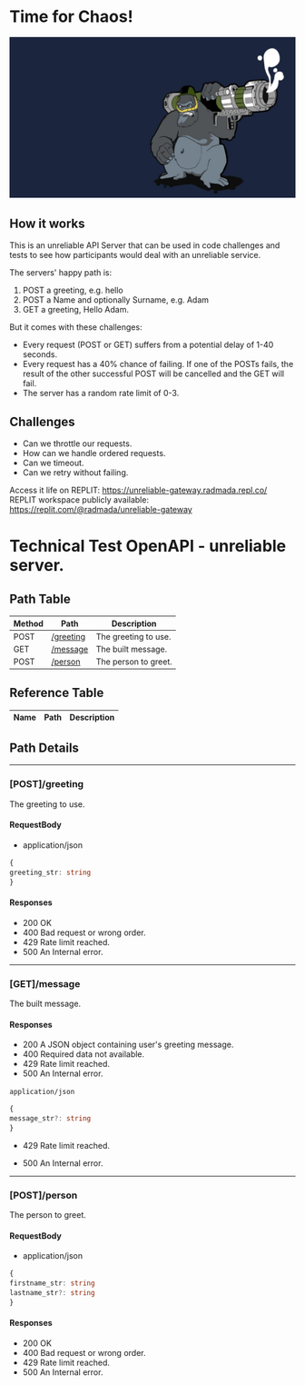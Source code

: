 # Time for Chaos!

![chaosgorilla](./chaos.jpg)

## How it works

This is an unreliable API Server that can be used in code challenges and tests to see how participants would deal with an unreliable service.

The servers' happy path is:
1. POST a greeting, e.g. hello
2. POST a Name and optionally Surname, e.g. Adam
3. GET a greeting, Hello Adam.  

But it comes with these challenges:
- Every request (POST or GET) suffers from a potential delay of 1-40 seconds.
- Every request has a 40% chance of failing. If one of the POSTs fails, the result of the other successful POST will be cancelled and the GET will fail.
- The server has a random rate limit of 0-3.

## Challenges

- Can we throttle our requests.
- How can we handle ordered requests.
- Can we timeout.
- Can we retry without failing.

Access it life on REPLIT: https://unreliable-gateway.radmada.repl.co/
REPLIT workspace publicly available: https://replit.com/@radmada/unreliable-gateway

# Technical Test OpenAPI - unreliable server.

## Path Table

| Method | Path                       | Description          |
| ------ | -------------------------- | -------------------- |
| POST   | [/greeting](#postgreeting) | The greeting to use. |
| GET    | [/message](#getmessage)    | The built message.   |
| POST   | [/person](#postperson)     | The person to greet. |

## Reference Table

| Name | Path | Description |
| ---- | ---- | ----------- |

## Path Details

***

### [POST]/greeting

The greeting to use.

#### RequestBody

- application/json

```ts
{
greeting_str: string
}
```

#### Responses

- 200 OK
- 400 Bad request or wrong order.
- 429 Rate limit reached.
- 500 An Internal error.

***

### [GET]/message

The built message.

#### Responses

- 200 A JSON object containing user's greeting message.
- 400 Required data not available.
- 429 Rate limit reached.
- 500 An Internal error.

`application/json`

```ts
{
message_str?: string
}
```

- 429 Rate limit reached.

- 500 An Internal error.

***

### [POST]/person

The person to greet.

#### RequestBody

- application/json

```ts
{
firstname_str: string
lastname_str?: string
}
```

#### Responses

- 200 OK
- 400 Bad request or wrong order.
- 429 Rate limit reached.
- 500 An Internal error.


